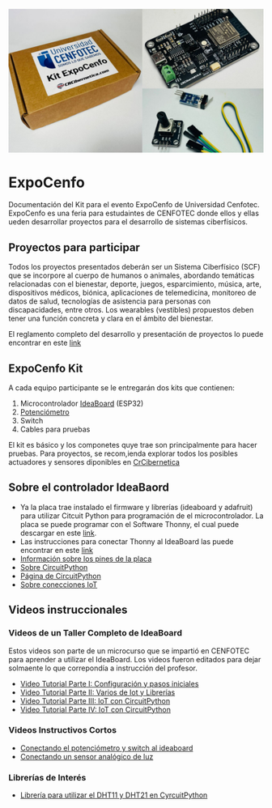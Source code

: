 ![Kit](https://github.com/Universidad-Cenfotec/ExpoCenfo/blob/main/imagenes/kitExpoCenfo.jpeg)

# ExpoCenfo

Documentación del Kit para el evento ExpoCenfo de Universidad Cenfotec. ExpoCenfo es una feria para estudaintes de CENFOTEC donde ellos y ellas ueden desarrollar proyectos para el desarrollo de sistemas ciberfísicos.

## Proyectos para participar
Todos los proyectos presentados deberán ser un Sistema Ciberfísico (SCF) que se incorpore al cuerpo de humanos o animales, abordando temáticas relacionadas con el bienestar, deporte, juegos, esparcimiento, música, arte, dispositivos médicos, biónica, aplicaciones de telemedicina, monitoreo de datos de salud, tecnologías de asistencia para personas con discapacidades, entre otros. Los wearables (vestibles) propuestos deben tener una función concreta y clara en el ámbito del bienestar.

El reglamento completo del desarrollo y presentación de proyectos lo puede encontrar en este [link](https://drive.google.com/file/d/1g3BBKms52djUdpZYteMOwdJ43OsLNQ7t/view?usp=sharing)


## ExpoCenfo Kit

A cada equipo participante se le entregarán dos kits que contienen:

1. Microcontrolador [IdeaBoard](https://www.crcibernetica.com/crcibernetica-ideaboard/) (ESP32)
2. [Potenciómetro](https://www.crcibernetica.com/rotary-potentiometer/) 
3. Switch
4. Cables para pruebas

El kit es básico y los componetes quye trae son principalmente para hacer pruebas. Para proyectos, se recom,ienda explorar todos los posibles actuadores y sensores diponibles en [CrCibernetica](https://www.crcibernetica.com/)

## Sobre el controlador IdeaBaord

- Ya la placa trae instalado el firmware y librerías (ideaboard y adafruit) para utilizar Citcuit Python para programación de el microcontrolador. La placa se puede programar con el Software Thonny, el cual puede descargar en este [link](https://thonny.org/).
- Las instrucciones para conectar Thonny al IdeaBoard las puede encontrar en este [link](https://github.com/CRCibernetica/circuitpython-ideaboard/wiki/3.-Installation)
- [Información sobre los pines de la placa](https://github.com/CRCibernetica/circuitpython-ideaboard/wiki/2.-Pinouts-and-Jumper-Settings)
- [Sobre CircuitPython](https://github.com/CRCibernetica/circuitpython-ideaboard/wiki/5.-CircuitPython-Getting-Started)
- [Página de CircuitPython](https://circuitpython.org/)
- [Sobre conecciones IoT](https://github.com/CRCibernetica/circuitpython-ideaboard/wiki/6.-Adafruit-IO)

## Videos instruccionales

### Videos de un Taller Completo de IdeaBoard

Estos videos son parte de un microcurso que se impartió en CENFOTEC para aprender a utilizar el IdeaBoard.  Los videos fueron editados para dejar solmaente lo que correpondía a instrucción del profesor.

- [Video Tutorial Parte I: Configuración y pasos iniciales](https://youtu.be/GzA7peI1woc?si=OdO6YoWW8xw9HHhe)
- [Video Tutorial Parte II: Varios de Iot y Librerías](https://youtu.be/Ed3BFiMo_tY?si=5UAHB34kgD7ZT3RM)
- [Video Tutorial Parte III: IoT con CircuitPython](https://youtu.be/1aXwTrAR5QA?si=KLa7RlJ8SpvxPVul)
- [Video Tutorial Parte IV: IoT con CircuitPython](https://youtu.be/4VtHSmRi3bw?si=9nALwzm9K9zSWp4J)

### Videos Instructivos Cortos

- [Conectando el potenciómetro y switch al ideaboard](https://youtu.be/JRFskjrEbQQ?si=1PL93Laggj9rKFyo)
- [Conectando un sensor analógico de luz](https://youtu.be/01KUMd6t4qI?si=eI0LzwM_C0WRAzuN)

### Librerías de Interés

- [Librería para utilizar el DHT11 y DHT21 en CyrcuitPython](https://github.com/adafruit/Adafruit_CircuitPython_DHT)

